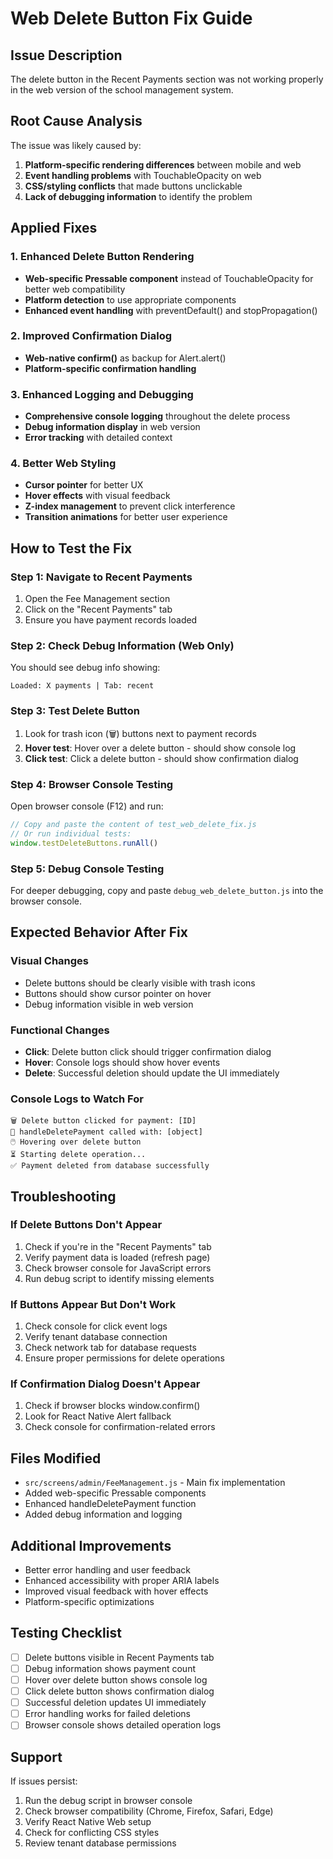 # Web Delete Button Fix Guide

## Issue Description
The delete button in the Recent Payments section was not working properly in the web version of the school management system.

## Root Cause Analysis
The issue was likely caused by:
1. **Platform-specific rendering differences** between mobile and web
2. **Event handling problems** with TouchableOpacity on web
3. **CSS/styling conflicts** that made buttons unclickable
4. **Lack of debugging information** to identify the problem

## Applied Fixes

### 1. Enhanced Delete Button Rendering
- **Web-specific Pressable component** instead of TouchableOpacity for better web compatibility
- **Platform detection** to use appropriate components
- **Enhanced event handling** with preventDefault() and stopPropagation()

### 2. Improved Confirmation Dialog
- **Web-native confirm()** as backup for Alert.alert()
- **Platform-specific confirmation handling**

### 3. Enhanced Logging and Debugging
- **Comprehensive console logging** throughout the delete process
- **Debug information display** in web version
- **Error tracking** with detailed context

### 4. Better Web Styling
- **Cursor pointer** for better UX
- **Hover effects** with visual feedback
- **Z-index management** to prevent click interference
- **Transition animations** for better user experience

## How to Test the Fix

### Step 1: Navigate to Recent Payments
1. Open the Fee Management section
2. Click on the "Recent Payments" tab
3. Ensure you have payment records loaded

### Step 2: Check Debug Information (Web Only)
You should see debug info showing:
```
Loaded: X payments | Tab: recent
```

### Step 3: Test Delete Button
1. Look for trash icon (🗑️) buttons next to payment records
2. **Hover test**: Hover over a delete button - should show console log
3. **Click test**: Click a delete button - should show confirmation dialog

### Step 4: Browser Console Testing
Open browser console (F12) and run:
```javascript
// Copy and paste the content of test_web_delete_fix.js
// Or run individual tests:
window.testDeleteButtons.runAll()
```

### Step 5: Debug Console Testing
For deeper debugging, copy and paste `debug_web_delete_button.js` into the browser console.

## Expected Behavior After Fix

### Visual Changes
- Delete buttons should be clearly visible with trash icons
- Buttons should show cursor pointer on hover
- Debug information visible in web version

### Functional Changes
- **Click**: Delete button click should trigger confirmation dialog
- **Hover**: Console logs should show hover events
- **Delete**: Successful deletion should update the UI immediately

### Console Logs to Watch For
```
🗑️ Delete button clicked for payment: [ID]
🚀 handleDeletePayment called with: [object]
🖱️ Hovering over delete button
⏳ Starting delete operation...
✅ Payment deleted from database successfully
```

## Troubleshooting

### If Delete Buttons Don't Appear
1. Check if you're in the "Recent Payments" tab
2. Verify payment data is loaded (refresh page)
3. Check browser console for JavaScript errors
4. Run debug script to identify missing elements

### If Buttons Appear But Don't Work
1. Check console for click event logs
2. Verify tenant database connection
3. Check network tab for database requests
4. Ensure proper permissions for delete operations

### If Confirmation Dialog Doesn't Appear
1. Check if browser blocks window.confirm()
2. Look for React Native Alert fallback
3. Check console for confirmation-related errors

## Files Modified
- `src/screens/admin/FeeManagement.js` - Main fix implementation
- Added web-specific Pressable components
- Enhanced handleDeletePayment function
- Added debug information and logging

## Additional Improvements
- Better error handling and user feedback
- Enhanced accessibility with proper ARIA labels
- Improved visual feedback with hover effects
- Platform-specific optimizations

## Testing Checklist
- [ ] Delete buttons visible in Recent Payments tab
- [ ] Debug information shows payment count
- [ ] Hover over delete button shows console log
- [ ] Click delete button shows confirmation dialog
- [ ] Successful deletion updates UI immediately
- [ ] Error handling works for failed deletions
- [ ] Browser console shows detailed operation logs

## Support
If issues persist:
1. Run the debug script in browser console
2. Check browser compatibility (Chrome, Firefox, Safari, Edge)
3. Verify React Native Web setup
4. Check for conflicting CSS styles
5. Review tenant database permissions